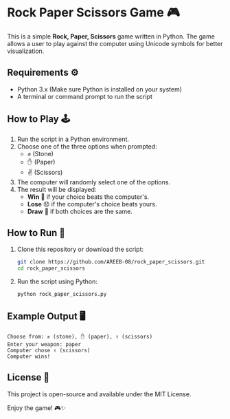 # Rock Paper Scissors Game 🎮

This is a simple **Rock, Paper, Scissors** game written in Python. The game allows a user to play against the computer using Unicode symbols for better visualization.

## Requirements ⚙️
- Python 3.x (Make sure Python is installed on your system)
- A terminal or command prompt to run the script

## How to Play 🕹️
1. Run the script in a Python environment.
2. Choose one of the three options when prompted:
   - ✊ (Stone)
   - ✋ (Paper)
   - ✌ (Scissors)
3. The computer will randomly select one of the options.
4. The result will be displayed:
   - **Win** 🎉 if your choice beats the computer's.
   - **Lose** 😞 if the computer's choice beats yours.
   - **Draw** 🤝 if both choices are the same.

## How to Run 🚀
1. Clone this repository or download the script:
   ```bash
   git clone https://github.com/AREEB-08/rock_paper_scissors.git
   cd rock_paper_scissors
   ```
2. Run the script using Python:
   ```bash
   python rock_paper_scissors.py
   ```

## Example Output 🖥️
```
Choose from: ✊ (stone), ✋ (paper), ✌ (scissors)
Enter your weapon: paper
Computer chose ✌ (scissors)
Computer wins!
```

## License 📜
This project is open-source and available under the MIT License.

Enjoy the game! 🎮✨

